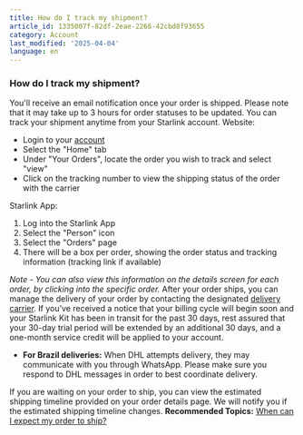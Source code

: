 ```yaml
---
title: How do I track my shipment?
article_id: 1335007f-82df-2eae-2266-42cbd8f93655
category: Account
last_modified: '2025-04-04'
language: en
---
```


### How do I track my shipment?
You'll receive an email notification once your order is shipped. Please note that it may take up to 3 hours for order statuses to be updated. You can track your shipment anytime from your Starlink account.
Website: 
  * Login to your [account](https://www.starlink.com/support/article/<https:/www.starlink.com/account/home>)
  * Select the "Home" tab 
  * Under "Your Orders", locate the order you wish to track and select "view"
  * Click on the tracking number to view the shipping status of the order with the carrier


Starlink App: 
  1. Log into the Starlink App
  2. Select the "Person" icon 
  3. Select the "Orders" page
  4. There will be a box per order, showing the order status and tracking information (tracking link if available)


_Note - You can also view this information on the details screen for each order, by clicking into the specific order._
After your order ships, you can manage the delivery of your order by contacting the designated [delivery carrier](https://www.starlink.com/support/article/<https:/support.starlink.com/?topic=c954e904-6c7b-0171-e845-567390f8bfb1>). If you’ve received a notice that your billing cycle will begin soon and your Starlink Kit has been in transit for the past 30 days, rest assured that your 30-day trial period will be extended by an additional 30 days, and a one-month service credit will be applied to your account. 
  * **For Brazil deliveries:** When DHL attempts delivery, they may communicate with you through WhatsApp. Please make sure you respond to DHL messages in order to best coordinate delivery.


If you are waiting on your order to ship, you can view the estimated shipping timeline provided on your order details page. We will notify you if the estimated shipping timeline changes.
**Recommended Topics:**
[When can I expect my order to ship?](https://www.starlink.com/support/article/<https:/support.starlink.com/?topic=fee97ae9-fa93-82a5-c385-aaf2426938ae>)